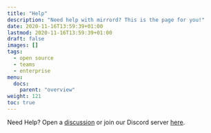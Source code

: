 ```yaml
---
title: "Help"
description: "Need help with mirrord? This is the page for you!"
date: 2020-11-16T13:59:39+01:00
lastmod: 2020-11-16T13:59:39+01:00
draft: false
images: []
tags:
  - open source
  - teams
  - enterprise
menu:
  docs:
    parent: "overview"
weight: 121
toc: true
---
```


Need Help? Open a [discussion](https://github.com/metalbear-co/mirrord/discussions) or join our Discord server [here](https://discord.gg/metalbear).
